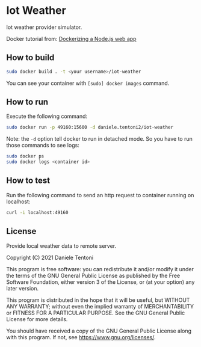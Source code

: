 # Iot Weather

Iot weather provider simulator.

Docker tutorial from: [Dockerizing a Node.js web app](https://nodejs.org/en/docs/guides/nodejs-docker-webapp/)

## How to build

```sh
sudo docker build . -t <your username>/iot-weather
```

You can see your container with `[sudo] docker images` command.

## How to run

Execute the following command:

```sh
sudo docker run -p 49160:15600 -d daniele.tentoni2/iot-weather
```

Note: the `-d` option tell docker to run in detached mode. So you have to run those commands to see logs:

```sh
sudo docker ps
sudo docker logs <container id>
```

## How to test

Run the following command to send an http request to container running on localhost:

```sh
curl -i localhost:49160
```

## License

Provide local weather data to remote server.

Copyright (C) 2021 Daniele Tentoni

This program is free software: you can redistribute it and/or modify
it under the terms of the GNU General Public License as published by
the Free Software Foundation, either version 3 of the License, or
(at your option) any later version.

This program is distributed in the hope that it will be useful,
but WITHOUT ANY WARRANTY; without even the implied warranty of
MERCHANTABILITY or FITNESS FOR A PARTICULAR PURPOSE. See the
GNU General Public License for more details.

You should have received a copy of the GNU General Public License
along with this program. If not, see <https://www.gnu.org/licenses/>.
